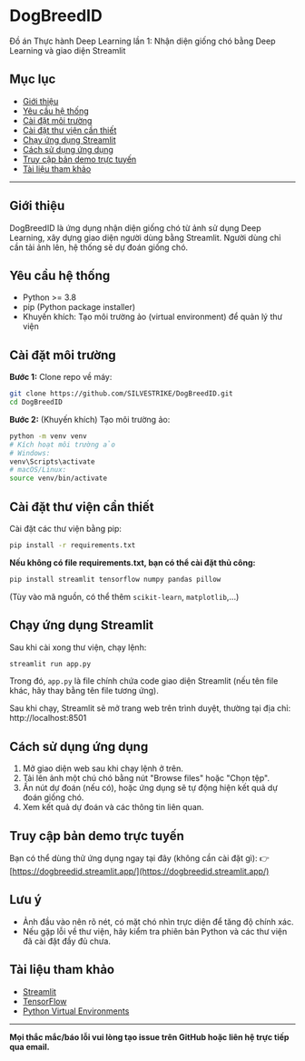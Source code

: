 # DogBreedID

Đồ án Thực hành Deep Learning lần 1: Nhận diện giống chó bằng Deep Learning và giao diện Streamlit

## Mục lục

- [Giới thiệu](#giới-thiệu)
- [Yêu cầu hệ thống](#yêu-cầu-hệ-thống)
- [Cài đặt môi trường](#cài-đặt-môi-trường)
- [Cài đặt thư viện cần thiết](#cài-đặt-thư-viện-cần-thiết)
- [Chạy ứng dụng Streamlit](#chạy-ứng-dụng-streamlit)
- [Cách sử dụng ứng dụng](#cách-sử-dụng-ứng-dụng)
- [Truy cập bản demo trực tuyến](#truy-cập-bản-demo-trực-tuyến)
- [Tài liệu tham khảo](#tài-liệu-tham-khảo)

---

## Giới thiệu

DogBreedID là ứng dụng nhận diện giống chó từ ảnh sử dụng Deep Learning, xây dựng giao diện người dùng bằng Streamlit. Người dùng chỉ cần tải ảnh lên, hệ thống sẽ dự đoán giống chó.

## Yêu cầu hệ thống

- Python >= 3.8
- pip (Python package installer)
- Khuyến khích: Tạo môi trường ảo (virtual environment) để quản lý thư viện

## Cài đặt môi trường

**Bước 1:** Clone repo về máy:
```bash
git clone https://github.com/SILVESTRIKE/DogBreedID.git
cd DogBreedID
```

**Bước 2:** (Khuyến khích) Tạo môi trường ảo:
```bash
python -m venv venv
# Kích hoạt môi trường ảo
# Windows:
venv\Scripts\activate
# macOS/Linux:
source venv/bin/activate
```

## Cài đặt thư viện cần thiết

Cài đặt các thư viện bằng pip:
```bash
pip install -r requirements.txt
```
**Nếu không có file requirements.txt, bạn có thể cài đặt thủ công:**
```bash
pip install streamlit tensorflow numpy pandas pillow
```
(Tùy vào mã nguồn, có thể thêm `scikit-learn`, `matplotlib`,...)

## Chạy ứng dụng Streamlit

Sau khi cài xong thư viện, chạy lệnh:
```bash
streamlit run app.py
```
Trong đó, `app.py` là file chính chứa code giao diện Streamlit (nếu tên file khác, hãy thay bằng tên file tương ứng).

Sau khi chạy, Streamlit sẽ mở trang web trên trình duyệt, thường tại địa chỉ: http://localhost:8501

## Cách sử dụng ứng dụng

1. Mở giao diện web sau khi chạy lệnh ở trên.
2. Tải lên ảnh một chú chó bằng nút "Browse files" hoặc "Chọn tệp".
3. Ấn nút dự đoán (nếu có), hoặc ứng dụng sẽ tự động hiện kết quả dự đoán giống chó.
4. Xem kết quả dự đoán và các thông tin liên quan.

## Truy cập bản demo trực tuyến

Bạn có thể dùng thử ứng dụng ngay tại đây (không cần cài đặt gì):
👉 [https://dogbreedid.streamlit.app/](https://dogbreedid.streamlit.app/)

## Lưu ý

- Ảnh đầu vào nên rõ nét, có mặt chó nhìn trực diện để tăng độ chính xác.
- Nếu gặp lỗi về thư viện, hãy kiểm tra phiên bản Python và các thư viện đã cài đặt đầy đủ chưa.

## Tài liệu tham khảo

- [Streamlit](https://streamlit.io/)
- [TensorFlow](https://www.tensorflow.org/)
- [Python Virtual Environments](https://docs.python.org/3/library/venv.html)

---

**Mọi thắc mắc/báo lỗi vui lòng tạo issue trên GitHub hoặc liên hệ trực tiếp qua email.**
